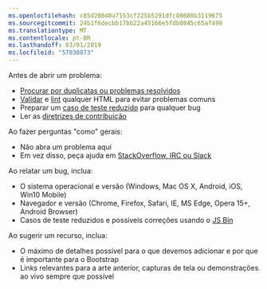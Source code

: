 ```yaml
---
ms.openlocfilehash: c85d20040a7153cf225b5291dfc80880b3119675
ms.sourcegitcommit: 24b1f6decbb17bb22a45166e5fdb0845c65af498
ms.translationtype: MT
ms.contentlocale: pt-BR
ms.lasthandoff: 03/01/2019
ms.locfileid: "57030873"
---
```

Antes de abrir um problema:

- [Procurar por duplicatas ou problemas resolvidos](https://github.com/twbs/bootstrap/issues?utf8=%E2%9C%93&q=is%3Aissue)
- [Validar](http://validator.w3.org/nu/) e [lint](https://github.com/twbs/bootlint#in-the-browser) qualquer HTML para evitar problemas comuns
- Preparar um [caso de teste reduzido](https://css-tricks.com/reduced-test-cases/) para qualquer bug
- Ler as [diretrizes de contribuição](https://github.com/twbs/bootstrap/blob/master/CONTRIBUTING.md)

Ao fazer perguntas "como" gerais:

- Não abra um problema aqui
- Em vez disso, peça ajuda em [StackOverflow, IRC ou Slack](https://github.com/twbs/bootstrap/blob/master/README.md#community)

Ao relatar um bug, inclua:

- O sistema operacional e versão (Windows, Mac OS X, Android, iOS, Win10 Mobile)
- Navegador e versão (Chrome, Firefox, Safari, IE, MS Edge, Opera 15+, Android Browser)
- Casos de teste reduzidos e possíveis correções usando o [JS Bin](https://jsbin.com)

Ao sugerir um recurso, inclua:

- O máximo de detalhes possível para o que devemos adicionar e por que é importante para o Bootstrap
- Links relevantes para a arte anterior, capturas de tela ou demonstrações ao vivo sempre que possível

